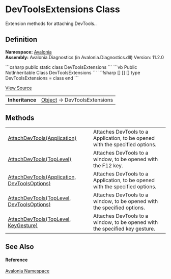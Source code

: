 # DevToolsExtensions Class


Extension methods for attaching DevTools..



## Definition
**Namespace:** <a href="N_Avalonia">Avalonia</a>  
**Assembly:** Avalonia.Diagnostics (in Avalonia.Diagnostics.dll) Version: 11.2.0

<Tabs groupId="api-code-preview">
<TabItem value="csharp" label="C#">
```csharp
public static class DevToolsExtensions
```
</TabItem>
<TabItem value="vb" label="VB">
```vb
<ExtensionAttribute>
Public NotInheritable Class DevToolsExtensions
```
</TabItem>
<TabItem value="fsharp" label="F#">
```fsharp
[<AbstractClassAttribute>]
[<SealedAttribute>]
[<ExtensionAttribute>]
type DevToolsExtensions = class end
```
</TabItem>
</Tabs>



<a href="https://github.com/AvaloniaUI/Avalonia/tree/master/src/Avalonia.Diagnostics/DevToolsExtensions.cs" title="View the source code">View Source</a>

<table>
<tr><td><strong>Inheritance</strong></td><td><a href="https://learn.microsoft.com/dotnet/api/system.object" target="_blank" rel="noopener noreferrer">Object</a>  →  DevToolsExtensions</td></tr>
</table>



## Methods
<table>
<tr>
<td><a href="M_Avalonia_DevToolsExtensions_AttachDevTools_1">AttachDevTools(Application)</a></td>
<td>Attaches DevTools to a Application, to be opened with the specified options.</td>
</tr>
<tr>
<td><a href="M_Avalonia_DevToolsExtensions_AttachDevTools_4">AttachDevTools(TopLevel)</a></td>
<td>Attaches DevTools to a window, to be opened with the F12 key.</td>
</tr>
<tr>
<td><a href="M_Avalonia_DevToolsExtensions_AttachDevTools">AttachDevTools(Application, DevToolsOptions)</a></td>
<td>Attaches DevTools to a Application, to be opened with the specified options.</td>
</tr>
<tr>
<td><a href="M_Avalonia_DevToolsExtensions_AttachDevTools_2">AttachDevTools(TopLevel, DevToolsOptions)</a></td>
<td>Attaches DevTools to a window, to be opened with the specified options.</td>
</tr>
<tr>
<td><a href="M_Avalonia_DevToolsExtensions_AttachDevTools_3">AttachDevTools(TopLevel, KeyGesture)</a></td>
<td>Attaches DevTools to a window, to be opened with the specified key gesture.</td>
</tr>
</table>

## See Also


#### Reference
<a href="N_Avalonia">Avalonia Namespace</a>  

